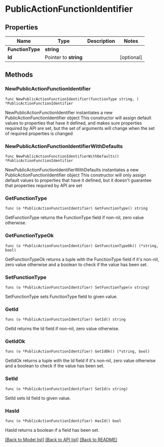 # PublicActionFunctionIdentifier

## Properties

Name | Type | Description | Notes
------------ | ------------- | ------------- | -------------
**FunctionType** | **string** |  | 
**Id** | Pointer to **string** |  | [optional] 

## Methods

### NewPublicActionFunctionIdentifier

`func NewPublicActionFunctionIdentifier(functionType string, ) *PublicActionFunctionIdentifier`

NewPublicActionFunctionIdentifier instantiates a new PublicActionFunctionIdentifier object
This constructor will assign default values to properties that have it defined,
and makes sure properties required by API are set, but the set of arguments
will change when the set of required properties is changed

### NewPublicActionFunctionIdentifierWithDefaults

`func NewPublicActionFunctionIdentifierWithDefaults() *PublicActionFunctionIdentifier`

NewPublicActionFunctionIdentifierWithDefaults instantiates a new PublicActionFunctionIdentifier object
This constructor will only assign default values to properties that have it defined,
but it doesn't guarantee that properties required by API are set

### GetFunctionType

`func (o *PublicActionFunctionIdentifier) GetFunctionType() string`

GetFunctionType returns the FunctionType field if non-nil, zero value otherwise.

### GetFunctionTypeOk

`func (o *PublicActionFunctionIdentifier) GetFunctionTypeOk() (*string, bool)`

GetFunctionTypeOk returns a tuple with the FunctionType field if it's non-nil, zero value otherwise
and a boolean to check if the value has been set.

### SetFunctionType

`func (o *PublicActionFunctionIdentifier) SetFunctionType(v string)`

SetFunctionType sets FunctionType field to given value.


### GetId

`func (o *PublicActionFunctionIdentifier) GetId() string`

GetId returns the Id field if non-nil, zero value otherwise.

### GetIdOk

`func (o *PublicActionFunctionIdentifier) GetIdOk() (*string, bool)`

GetIdOk returns a tuple with the Id field if it's non-nil, zero value otherwise
and a boolean to check if the value has been set.

### SetId

`func (o *PublicActionFunctionIdentifier) SetId(v string)`

SetId sets Id field to given value.

### HasId

`func (o *PublicActionFunctionIdentifier) HasId() bool`

HasId returns a boolean if a field has been set.


[[Back to Model list]](../README.md#documentation-for-models) [[Back to API list]](../README.md#documentation-for-api-endpoints) [[Back to README]](../README.md)


